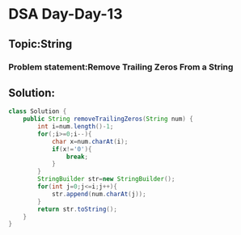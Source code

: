 # DSA Day-Day-13

## Topic:String
### Problem statement:Remove Trailing Zeros From a String
## Solution:
```java
class Solution {
    public String removeTrailingZeros(String num) {
        int i=num.length()-1;
        for(;i>=0;i--){
            char x=num.charAt(i);
            if(x!='0'){
                break;
            }
        }
        StringBuilder str=new StringBuilder();
        for(int j=0;j<=i;j++){
            str.append(num.charAt(j));
        }
        return str.toString();
    }
}

```
